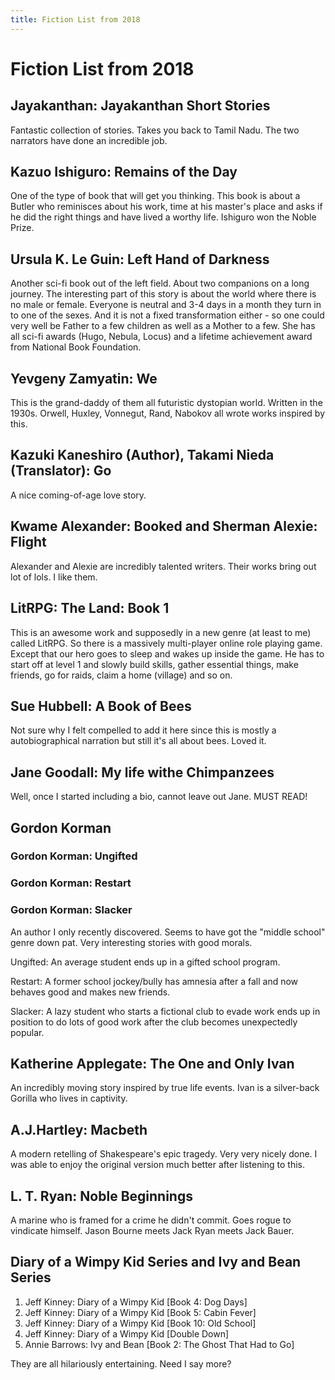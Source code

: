 ```yaml
---
title: Fiction List from 2018
---
```



# Fiction List from 2018

## Jayakanthan: Jayakanthan Short Stories

Fantastic collection of stories. Takes you back to Tamil Nadu. The two narrators have done an incredible job.

## Kazuo Ishiguro: Remains of the Day

One of the type of book that will get you thinking. This book is about a Butler who reminisces about his work, time at his master's place and asks if he did the right things and have lived a worthy life. Ishiguro won the Noble Prize.

## Ursula K. Le Guin: Left Hand of Darkness

Another sci-fi book out of the left field. About two companions on a long journey. The interesting part of this story is about the world where there is no male or female. Everyone is neutral and 3-4 days in a month they turn in to one of the sexes. And it is not a fixed transformation either - so one could very well be Father to a few children as well as a Mother to a few. She has all sci-fi awards (Hugo, Nebula, Locus) and a lifetime achievement award from National Book Foundation.

## Yevgeny Zamyatin: We

This is the grand-daddy of them all futuristic dystopian world. Written in the 1930s. Orwell, Huxley, Vonnegut, Rand, Nabokov all wrote works inspired by this.

## Kazuki Kaneshiro (Author), Takami Nieda (Translator): Go

A nice coming-of-age love story.

## Kwame Alexander: Booked and Sherman Alexie: Flight

Alexander and Alexie are incredibly talented writers. Their works bring out lot of lols. I like them.

## LitRPG: The Land: Book 1

This is an awesome work and supposedly in a new genre (at least to me) called LitRPG. So there is a massively multi-player online role playing game. Except that our hero goes to sleep and wakes up inside the game. He has to start off at level 1 and slowly build skills, gather essential things, make friends, go for raids, claim a home (village) and so on.

## Sue Hubbell: A Book of Bees

Not sure why I felt compelled to add it here since this is mostly a autobiographical narration but still it's all about bees. Loved it.

## Jane Goodall: My life withe Chimpanzees

Well, once I started including a bio, cannot leave out Jane. MUST READ!

## Gordon Korman

### Gordon Korman: Ungifted
### Gordon Korman: Restart
### Gordon Korman: Slacker

An author I only recently discovered. Seems to have got the "middle school" genre down pat. Very interesting stories with good morals.

Ungifted: An average student ends up in a gifted school program.

Restart: A former school jockey/bully has amnesia after a fall and now behaves good and makes new friends.

Slacker: A lazy student who starts a fictional club to evade work ends up in position to do lots of good work after the club becomes unexpectedly popular.

## Katherine Applegate: The One and Only Ivan

An incredibly moving story inspired by true life events. Ivan is a silver-back Gorilla who lives in captivity.

## A.J.Hartley: Macbeth

A modern retelling of Shakespeare's epic tragedy. Very very nicely done. I was able to enjoy the original version much better after listening to this.

## L. T. Ryan: Noble Beginnings

A marine who is framed for a crime he didn't commit. Goes rogue to vindicate himself. Jason Bourne meets Jack Ryan meets Jack Bauer.

## Diary of a Wimpy Kid Series and Ivy and Bean Series

1. Jeff Kinney: Diary of a Wimpy Kid [Book 4: Dog Days]
1. Jeff Kinney: Diary of a Wimpy Kid [Book 5: Cabin Fever]
1. Jeff Kinney: Diary of a Wimpy Kid [Book 10: Old School]
1. Jeff Kinney: Diary of a Wimpy Kid [Double Down]
1. Annie Barrows: Ivy and Bean [Book 2: The Ghost That Had to Go]

They are all hilariously entertaining. Need I say more?


